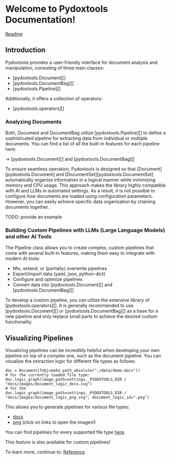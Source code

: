 # Welcome to Pydoxtools Documentation!

[Readme](readme_cp)

## Introduction

Pydoxtools provides a user-friendly interface for document analysis and 
manipulation, consisting of three main classes:

- [pydoxtools.Document][]
- [pydoxtools.DocumentBag][]
- [pydoxtools.Pipeline][]

Additionally, it offers a collection of operators:

- [pydoxtools.operators][]

### Analyzing Documents

Both, Document and DocumentBag utilize [pydoxtools.Pipeline][] to define a 
sophisticated pipeline for extracting data from individual or multiple documents. 
You can find a list of all the built-in features for each pipeline here:

-> [pydoxtools.Document][] and [pydoxtools.DocumentBag][] 

To ensure seamless operation, Pydoxtools is designed so that 
[Document][pydoxtools.Document] and [DocumentSet][pydoxtools.DocumentSet] 
automatically organize information in a logical manner while minimizing 
memory and CPU usage. This approach makes the library highly compatible 
with AI and LLMs in automated settings. As a result, it is not possible 
to configure *how* documents are loaded using configuration parameters. 
However, you can easily achieve specific data organization by chaining documents together.

TODO:  provide an example

### Building Custom Pipelines with LLMs (Large Language Models) and other AI Tools

The Pipeline class allows you to create complex, custom pipelines that come
with several built-in features, making them easy to integrate with modern AI tools:

- Mix, extend, or (partially) overwrite pipelines
- Export/import data (yaml, json, python-dict)
- Configure and optimize pipelines
- Convert data into [pydoxtools.Document][] and [pydoxtools.DocumentBag][]

To develop a custom pipeline, you can utilize the extensive library of
[pydoxtools.operators][]. It is generally recommended to use 
[pydoxtools.Document][] or [pydoxtools.DocumentBag][] as a base for 
a new pipeline and only replace small parts to achieve the desired 
custom functionality.

## Visualizing Pipelines

Visualizing pipelines can be incredibly helpful when developing your 
own pipeline on top of a complex one, such as the document pipeline. 
You can visualize the extraction logic for different file types as follows:

    doc = Document(fobj=make_path_absolute("./data/demo.docx"))
    # for the currently loaded file type:
    doc.logic_graph(image_path=settings._PYDOXTOOLS_DIR / "docs/images/document_logic_docx.svg")
    # for the 
    doc.logic_graph(image_path=settings._PYDOXTOOLS_DIR / "docs/images/document_logic_png.svg", document_logic_id=".png")

This allows you to generate pipelines for various file types:

- [docx](images/document_logic_.docx.svg)
- [png](images/document_logic_.png.svg)
  (click on links to open the images!)

You can find pipelines for every supported file type 
[here](https://github.com/Xyntopia/pydoxtools/tree/gh-pages/images).

This feature is also available for custom pipelines!

To learn more, continue to: [Reference](reference)